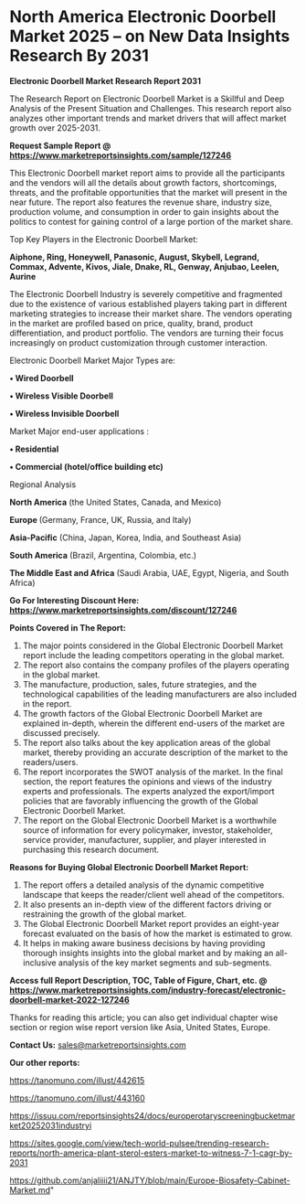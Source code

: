 # North America Electronic Doorbell Market 2025 – on New Data Insights Research By 2031

<strong>Electronic Doorbell Market Research Report 2031</strong>

The Research Report on Electronic Doorbell Market is a Skillful and Deep Analysis of the Present Situation and Challenges. This research report also analyzes other important trends and market drivers that will affect market growth over 2025-2031.

<strong>Request Sample Report @ <a href=https://www.marketreportsinsights.com/sample/127246>https://www.marketreportsinsights.com/sample/127246</a></strong>

This Electronic Doorbell market report aims to provide all the participants and the vendors will all the details about growth factors, shortcomings, threats, and the profitable opportunities that the market will present in the near future. The report also features the revenue share, industry size, production volume, and consumption in order to gain insights about the politics to contest for gaining control of a large portion of the market share.

Top Key Players in the Electronic Doorbell Market:

<strong>Aiphone, Ring, Honeywell, Panasonic, August, Skybell, Legrand, Commax, Advente, Kivos, Jiale, Dnake, RL, Genway, Anjubao, Leelen, Aurine</strong>

The Electronic Doorbell Industry is severely competitive and fragmented due to the existence of various established players taking part in different marketing strategies to increase their market share. The vendors operating in the market are profiled based on price, quality, brand, product differentiation, and product portfolio. The vendors are turning their focus increasingly on product customization through customer interaction.

Electronic Doorbell Market Major Types are:

<strong>• Wired Doorbell

• Wireless Visible Doorbell

• Wireless Invisible Doorbell</strong>

Market Major end-user applications :

<strong>• Residential

• Commercial (hotel/office building etc)</strong>

Regional Analysis

</u><strong><b>North America</b></strong> (the United States, Canada, and Mexico)

<strong><b>Europe </b></strong>(Germany, France, UK, Russia, and Italy)

<strong><b>Asia-Pacific</b></strong> (China, Japan, Korea, India, and Southeast Asia)

<strong><b>South America</b></strong> (Brazil, Argentina, Colombia, etc.)

<strong><b>The Middle East and Africa</b></strong> (Saudi Arabia, UAE, Egypt, Nigeria, and South Africa)

<strong>Go For Interesting Discount Here: <a href=https://www.marketreportsinsights.com/discount/127246>https://www.marketreportsinsights.com/discount/127246</a></strong>

<strong>Points Covered in The Report:</strong>
<ol>
  <li>The major points considered in the Global Electronic Doorbell Market report include the leading competitors operating in the global market.</li>
  <li>The report also contains the company profiles of the players operating in the global market.</li>
  <li>The manufacture, production, sales, future strategies, and the technological capabilities of the leading manufacturers are also included in the report.</li>
  <li>The growth factors of the Global Electronic Doorbell Market are explained in-depth, wherein the different end-users of the market are discussed precisely.</li>
  <li>The report also talks about the key application areas of the global market, thereby providing an accurate description of the market to the readers/users.</li>
  <li>The report incorporates the SWOT analysis of the market. In the final section, the report features the opinions and views of the industry experts and professionals. The experts analyzed the export/import policies that are favorably influencing the growth of the Global Electronic Doorbell Market.</li>
  <li>The report on the Global Electronic Doorbell Market is a worthwhile source of information for every policymaker, investor, stakeholder, service provider, manufacturer, supplier, and player interested in purchasing this research document.</li>
</ol>
<strong>Reasons for Buying Global Electronic Doorbell Market Report:</strong>

<ol>
  <li>The report offers a detailed analysis of the dynamic competitive landscape that keeps the reader/client well ahead of the competitors.</li>
  <li>It also presents an in-depth view of the different factors driving or restraining the growth of the global market.</li>
  <li>The Global Electronic Doorbell Market report provides an eight-year forecast evaluated on the basis of how the market is estimated to grow.</li>
  <li>It helps in making aware business decisions by having providing thorough insights insights into the global market and by making an all-inclusive analysis of the key market segments and sub-segments.</li>
</ol>
<strong>Access full Report Description, TOC, Table of Figure, Chart, etc. @ <a href=https://www.marketreportsinsights.com/industry-forecast/electronic-doorbell-market-2022-127246>https://www.marketreportsinsights.com/industry-forecast/electronic-doorbell-market-2022-127246</a></strong>


Thanks for reading this article; you can also get individual chapter wise section or region wise report version like Asia, United States, Europe.

<strong>Contact Us:</strong>
sales@marketreportsinsights.com

<strong>Our other reports:</strong>

<a href=https://tanomuno.com/illust/442615>https://tanomuno.com/illust/442615</a>

<a href=https://tanomuno.com/illust/443160>https://tanomuno.com/illust/443160</a>

<a href=https://issuu.com/reportsinsights24/docs/europerotaryscreeningbucketmarket20252031industryi>https://issuu.com/reportsinsights24/docs/europerotaryscreeningbucketmarket20252031industryi</a>

<a href=https://sites.google.com/view/tech-world-pulsee/trending-research-reports/north-america-plant-sterol-esters-market-to-witness-7-1-cagr-by-2031>https://sites.google.com/view/tech-world-pulsee/trending-research-reports/north-america-plant-sterol-esters-market-to-witness-7-1-cagr-by-2031</a>

<a href=https://github.com/anjaliiii21/ANJTY/blob/main/Europe-Biosafety-Cabinet-Market.md>https://github.com/anjaliiii21/ANJTY/blob/main/Europe-Biosafety-Cabinet-Market.md</a>"
